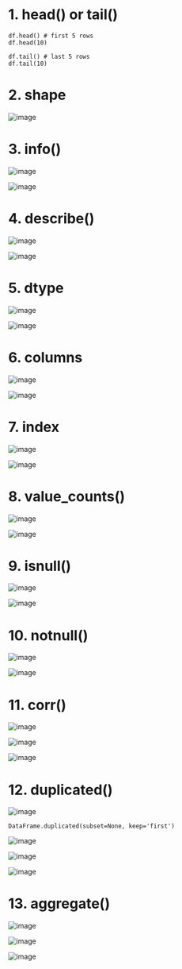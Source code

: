 # 1. head() or tail()

    df.head() # first 5 rows
    df.head(10)
    
    df.tail() # last 5 rows
    df.tail(10)

# 2. shape

![image](https://user-images.githubusercontent.com/60442877/232264414-4be710dc-a9aa-4559-962b-c623995f8133.png)

# 3. info()

![image](https://user-images.githubusercontent.com/60442877/232264445-024c752c-faf9-4ff5-a947-a69794a0bcca.png)

![image](https://user-images.githubusercontent.com/60442877/232264502-d11f1b31-eb11-4d23-9081-cbe89068251e.png)

# 4. describe()

![image](https://user-images.githubusercontent.com/60442877/232264812-772cbbe6-5458-4287-a4b8-fd962578550b.png)

![image](https://user-images.githubusercontent.com/60442877/232264817-d9dbdf29-1059-4095-a0ad-196a2c747f52.png)

# 5. dtype

![image](https://user-images.githubusercontent.com/60442877/232264879-7f50f099-f6b1-4fc7-8feb-dc0a29ce5fc4.png)

![image](https://user-images.githubusercontent.com/60442877/232264937-b3955a16-ca9d-417c-b62e-01197fb6fb76.png)

# 6. columns

![image](https://user-images.githubusercontent.com/60442877/232264985-cea7419d-9b65-434e-ad4f-64fcacd3e135.png)

![image](https://user-images.githubusercontent.com/60442877/232264990-421384e6-9c8a-40ae-920d-19bace58196a.png)

# 7. index

![image](https://user-images.githubusercontent.com/60442877/232265060-dd8c70d1-a676-4844-8fb3-86be411694d8.png)

![image](https://user-images.githubusercontent.com/60442877/232265066-9aac5509-207f-4523-8430-62af0bb5e2a1.png)

# 8. value_counts()

![image](https://user-images.githubusercontent.com/60442877/232265204-25b8284d-58e1-414a-b8bb-9a4adb4b538a.png)

![image](https://user-images.githubusercontent.com/60442877/232265225-d8046ab2-dccd-4219-aa07-2db0fa801324.png)

# 9. isnull()

![image](https://user-images.githubusercontent.com/60442877/232265374-ceec6f4d-09fe-459d-a7cf-5dc7b32f0740.png)

![image](https://user-images.githubusercontent.com/60442877/232265378-04cca2a1-2cc7-48f1-95cc-a1c958227d36.png)

# 10. notnull()

![image](https://user-images.githubusercontent.com/60442877/232265418-64edf05a-49fe-496c-9fbc-bdc2e1defcd1.png)

![image](https://user-images.githubusercontent.com/60442877/232265425-962cc9f0-77e6-4de5-90c6-4170daf3dc8c.png)

# 11. corr()

![image](https://user-images.githubusercontent.com/60442877/232265496-3fb99e37-b00f-401f-b895-6efe229aca17.png)

![image](https://user-images.githubusercontent.com/60442877/232265517-a78548d9-bac0-4f57-921f-260fd440d1d1.png)

![image](https://user-images.githubusercontent.com/60442877/232265521-4e0ab29c-baad-42e0-89b2-ee95ffc8e509.png)


# 12. duplicated()

![image](https://user-images.githubusercontent.com/60442877/232180424-c64759e8-6604-4bb7-b2b3-73d7a6d3608a.png)

    DataFrame.duplicated(subset=None, keep='first')

![image](https://user-images.githubusercontent.com/60442877/232180433-14411ef3-3ccf-40ac-8e67-120e5b0735c9.png)

![image](https://user-images.githubusercontent.com/60442877/232180489-fc635c80-0edf-484a-b43b-69ffe1077df9.png)

![image](https://user-images.githubusercontent.com/60442877/232180498-634dde88-2d81-4f8d-8f13-37add371e2c5.png)


# 13. aggregate()

![image](https://user-images.githubusercontent.com/60442877/232321961-ff50ef08-1000-4429-b3ef-928f2a49d2fb.png)

![image](https://user-images.githubusercontent.com/60442877/232321976-2d432bb2-2817-4724-8ece-bb009d320d8a.png)

![image](https://user-images.githubusercontent.com/60442877/232321986-3e100d81-2941-4a87-9af4-9569eb8ad06f.png)


